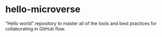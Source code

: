 # hello-microverse
"Hello world" repository to master all of the tools and best practices for collaborating in GitHub flow.
